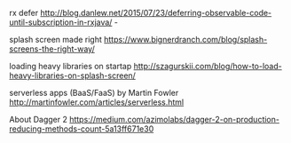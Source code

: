 rx defer
http://blog.danlew.net/2015/07/23/deferring-observable-code-until-subscription-in-rxjava/ -

splash screen made right
https://www.bignerdranch.com/blog/splash-screens-the-right-way/

loading heavy libraries on startap
http://szagurskii.com/blog/how-to-load-heavy-libraries-on-splash-screen/

serverless apps (BaaS/FaaS) by Martin Fowler
http://martinfowler.com/articles/serverless.html

About Dagger 2
https://medium.com/azimolabs/dagger-2-on-production-reducing-methods-count-5a13ff671e30
